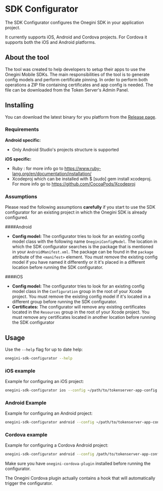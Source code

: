 # SDK Configurator

The SDK Configurator configures the Onegini SDK in your application project.

It currently supports iOS, Android and Cordova projects. For Cordova it supports both the iOS and Android platforms.

## About the tool

The tool was created to help developers to setup their apps to use the Onegini Mobile SDKs. The main responsibilities of the tool is to generate config models 
and perform certificate pinning. In order to perform both operations a ZIP file containing certificates and app config is needed. The file can be downloaded 
from the Token Server's Admin Panel.


## Installing

You can download the latest binary for you platform from the [Release page](https://github.com/Onegini/sdk-configurator/releases).

### Requirements

**Android specific:**

- Only Android Studio's projects structure is supported

**iOS specific:**

- Ruby : for more info go to https://www.ruby-lang.org/en/documentation/installation/
- Xcodeproj which can be installed with $ [sudo] gem install xcodeproj. For more info go to https://github.com/CocoaPods/Xcodeproj

### Assumptions

Please read the following assumptions **carefully** if you start to use the SDK configurator for an existing project in which the Onegini SDK is already configured.

####Android

- **Config model:** The configurator tries to look for an existing config model class with the following name `OneginiConfigModel`. The location in which the SDK configurator 
searches is the package that is mentioned in your `AndroidManifest.xml`. The package can be found in the `package` attribute of the `<manifest>` element. 
You must remove the existing config model if you have named it differently or it it's placed in a different location before running the SDK configurator.

####iOS

- **Config model:** The configurator tries to look for an existing config model class in the `Configuration` group in the root of your Xcode project. You must 
remove the existing config model if it's located in a different group before running the SDK configurator.
- **Certificates:** The configurator will remove any existing certificates located in the `Resources` group in the root of your Xcode project. You must remove 
any certificates located in another location before running the SDK configurator

## Usage

Use the `--help` flag for up to date help:
```sh
onegini-sdk-configurator --help
```

### iOS example
 
Example for configuring an iOS project:
```sh
onegini-sdk-configurator ios --config ~/path/to/tokenserver-app-config.zip --app-dir ~/onegini/cordova-app/ --debugDetection=true --rootDetection=true
```

### Android Example
Example for configuring an Android project:
```sh
onegini-sdk-configurator android --config ~/path/to/tokenserver-app-config.zip --app-dir ~/onegini/cordova-app/ --debugDetection=true --rootDetection=true
```

### Cordova example
Example for configuring a Cordova Android project:
```sh
onegini-sdk-configurator android --config /path/to/tokenserver-app-config.zip --app-dir /path/to/cordova-app/ --cordova
```
Make sure you have `onegini-cordova-plugin` installed before running the configurator.

The Onegini Cordova plugin actually contains a hook that will automatically trigger the configurator. 